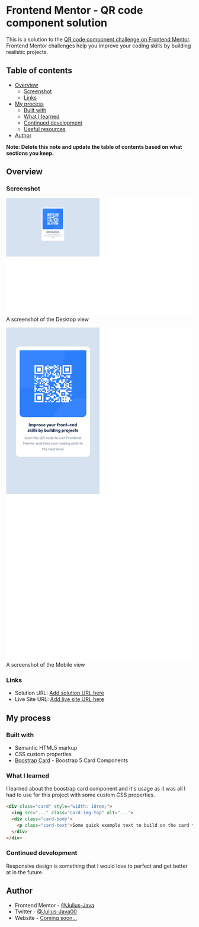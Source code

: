 # Frontend Mentor - QR code component solution

This is a solution to the [QR code component challenge on Frontend Mentor](https://www.frontendmentor.io/challenges/qr-code-component-iux_sIO_H). Frontend Mentor challenges help you improve your coding skills by building realistic projects.

## Table of contents

- [Overview](#overview)
  - [Screenshot](#screenshot)
  - [Links](#links)
- [My process](#my-process)
  - [Built with](#built-with)
  - [What I learned](#what-i-learned)
  - [Continued development](#continued-development)
  - [Useful resources](#useful-resources)
- [Author](#author)

**Note: Delete this note and update the table of contents based on what sections you keep.**

## Overview

### Screenshot

![](./screenshot/Desktop-view.png)
A screenshot of the Desktop view

![](./screenshot/mobile-view.png)
A screenshot of the Mobile view

### Links

- Solution URL: [Add solution URL here](https://your-solution-url.com)
- Live Site URL: [Add live site URL here](https://your-live-site-url.com)

## My process

### Built with

- Semantic HTML5 markup
- CSS custom properties
- [Boostrap Card](https://getbootstrap.com/docs/5.0/components/card/#about) - Boostrap 5 Card Components

### What I learned

I learned about the boostrap card component and it's usage as it was all I had to use for this project with some custom CSS properties.

```html
<div class="card" style="width: 18rem;">
  <img src="..." class="card-img-top" alt="...">
  <div class="card-body">
    <p class="card-text">Some quick example text to build on the card title and make up the bulk of the card's content.</p>
  </div>
</div>
```

### Continued development

Responsive design is something that I would love to perfect and get better at in the future.


## Author


- Frontend Mentor - [@Julius-Java](https://www.frontendmentor.io/profile/Julius-Java)
- Twitter - [@Julius-Java00](https://www.twitter.com/Julius_Java00)
- Website - [Coming soon...](https://www.your-site.com)

